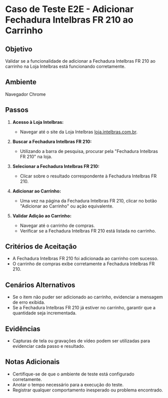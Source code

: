 # Caso de Teste E2E - Adicionar Fechadura Intelbras FR 210 ao Carrinho

## Objetivo

Validar se a funcionalidade de adicionar a Fechadura Intelbras FR 210 ao carrinho na Loja Intelbras está funcionando corretamente.

## Ambiente

Navegador Chrome

## Passos

1. **Acesso à Loja Intelbras:**
   - Navegar até o site da Loja Intelbras [loja.intelbras.com.br](https://loja.intelbras.com.br/).

2. **Buscar a Fechadura Intelbras FR 210:**
   - Utilizando a barra de pesquisa, procurar pela "Fechadura Intelbras FR 210" na loja.

3. **Selecionar a Fechadura Intelbras FR 210:**
   - Clicar sobre o resultado correspondente à Fechadura Intelbras FR 210.

4. **Adicionar ao Carrinho:**
   - Uma vez na página da Fechadura Intelbras FR 210, clicar no botão "Adicionar ao Carrinho" ou ação equivalente.

5. **Validar Adição ao Carrinho:**
   - Navegar até o carrinho de compras.
   - Verificar se a Fechadura Intelbras FR 210 está listada no carrinho.

## Critérios de Aceitação

- A Fechadura Intelbras FR 210 foi adicionada ao carrinho com sucesso.
- O carrinho de compras exibe corretamente a Fechadura Intelbras FR 210.

## Cenários Alternativos

- Se o item não puder ser adicionado ao carrinho, evidenciar a mensagem de erro exibida.
- Se a Fechadura Intelbras FR 210 já estiver no carrinho, garantir que a quantidade seja incrementada.

## Evidências

- Capturas de tela ou gravações de vídeo podem ser utilizadas para evidenciar cada passo e resultado.

## Notas Adicionais

- Certifique-se de que o ambiente de teste está configurado corretamente.
- Anotar o tempo necessário para a execução do teste.
- Registrar qualquer comportamento inesperado ou problema encontrado.
